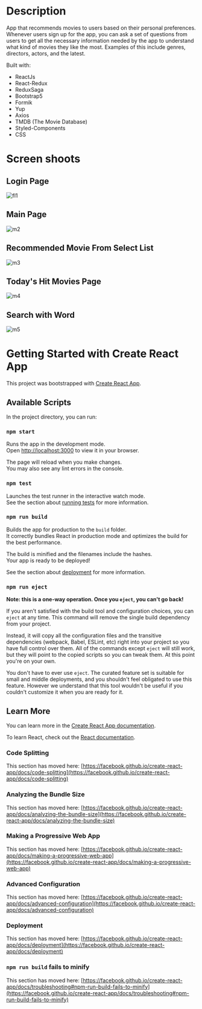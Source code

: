 # Description

App that recommends movies to users based on their personal preferences. Whenever
users sign up for the app, you can ask a set of questions from users to get all the necessary
information needed by the app to understand what kind of movies they like the most. Examples of
this include genres, directors, actors, and the latest.

Built with:

- ReactJs
- React-Redux
- ReduxSaga
- Bootstrap5
- Formik
- Yup
- Axios
- TMDB (The Movie Database)
- Styled-Components
- CSS

# Screen shoots

## Login Page

![fl1](https://user-images.githubusercontent.com/25987727/185130044-193f0dd1-94b7-44b0-ab3b-ee0873a5ced3.png)

## Main Page

![m2](https://user-images.githubusercontent.com/25987727/185130063-4ed3fe66-3948-4368-abbe-33f2acfefb83.png)

## Recommended Movie From Select List

![m3](https://user-images.githubusercontent.com/25987727/185130085-72012d69-e61d-4dbf-8577-4b51b3b6c371.png)

## Today's Hit Movies Page

![m4](https://user-images.githubusercontent.com/25987727/185130104-c8daf58c-ff13-4c26-9b1a-bd339c45e8c8.png)

## Search with Word

![m5](https://user-images.githubusercontent.com/25987727/185130125-530b3f35-f4d2-4945-a1a3-4af487eb8c94.png)

# Getting Started with Create React App

This project was bootstrapped with [Create React App](https://github.com/facebook/create-react-app).

## Available Scripts

In the project directory, you can run:

### `npm start`

Runs the app in the development mode.\
Open [http://localhost:3000](http://localhost:3000) to view it in your browser.

The page will reload when you make changes.\
You may also see any lint errors in the console.

### `npm test`

Launches the test runner in the interactive watch mode.\
See the section about [running tests](https://facebook.github.io/create-react-app/docs/running-tests) for more information.

### `npm run build`

Builds the app for production to the `build` folder.\
It correctly bundles React in production mode and optimizes the build for the best performance.

The build is minified and the filenames include the hashes.\
Your app is ready to be deployed!

See the section about [deployment](https://facebook.github.io/create-react-app/docs/deployment) for more information.

### `npm run eject`

**Note: this is a one-way operation. Once you `eject`, you can't go back!**

If you aren't satisfied with the build tool and configuration choices, you can `eject` at any time. This command will remove the single build dependency from your project.

Instead, it will copy all the configuration files and the transitive dependencies (webpack, Babel, ESLint, etc) right into your project so you have full control over them. All of the commands except `eject` will still work, but they will point to the copied scripts so you can tweak them. At this point you're on your own.

You don't have to ever use `eject`. The curated feature set is suitable for small and middle deployments, and you shouldn't feel obligated to use this feature. However we understand that this tool wouldn't be useful if you couldn't customize it when you are ready for it.

## Learn More

You can learn more in the [Create React App documentation](https://facebook.github.io/create-react-app/docs/getting-started).

To learn React, check out the [React documentation](https://reactjs.org/).

### Code Splitting

This section has moved here: [https://facebook.github.io/create-react-app/docs/code-splitting](https://facebook.github.io/create-react-app/docs/code-splitting)

### Analyzing the Bundle Size

This section has moved here: [https://facebook.github.io/create-react-app/docs/analyzing-the-bundle-size](https://facebook.github.io/create-react-app/docs/analyzing-the-bundle-size)

### Making a Progressive Web App

This section has moved here: [https://facebook.github.io/create-react-app/docs/making-a-progressive-web-app](https://facebook.github.io/create-react-app/docs/making-a-progressive-web-app)

### Advanced Configuration

This section has moved here: [https://facebook.github.io/create-react-app/docs/advanced-configuration](https://facebook.github.io/create-react-app/docs/advanced-configuration)

### Deployment

This section has moved here: [https://facebook.github.io/create-react-app/docs/deployment](https://facebook.github.io/create-react-app/docs/deployment)

### `npm run build` fails to minify

This section has moved here: [https://facebook.github.io/create-react-app/docs/troubleshooting#npm-run-build-fails-to-minify](https://facebook.github.io/create-react-app/docs/troubleshooting#npm-run-build-fails-to-minify)
